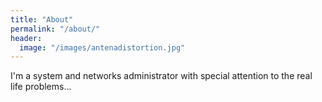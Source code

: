 ```yaml
---
title: "About"
permalink: "/about/"
header:
  image: "/images/antenadistortion.jpg"
---
```


I'm a system and networks administrator with special attention to the real life problems...
